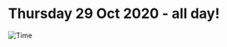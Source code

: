 # Thursday 29 Oct 2020 - all day!
![Time](https://github.com/rich-ctm/today/workflows/Time/badge.svg)
